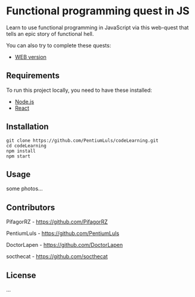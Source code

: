 # Functional programming quest in JS

Learn to use functional programming in JavaScript via this web-quest that tells an epic story of functional hell.

You can also try to complete these quests:
+ [WEB version](http://functional-hell.herokuapp.com/)

## Requirements

To run this project locally, you need to have these installed:
+ [Node.js](https://nodejs.org/)
+ [React](https://facebook.github.io/react/)

## Installation
	git clone https://github.com/PentiumLuls/codeLearning.git
    cd codeLearning
    npm install
    npm start

## Usage

some photos...

## Contributors
PifagorRZ - https://github.com/PifagorRZ

PentiumLuls - https://github.com/PentiumLuls

DoctorLapen - https://github.com/DoctorLapen

socthecat - https://github.com/socthecat

## License 
...
